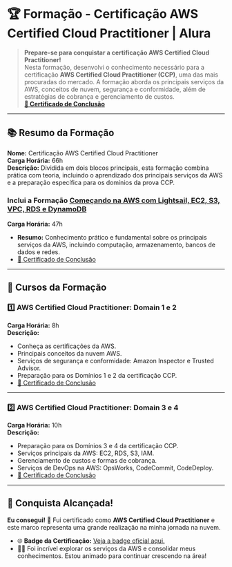 # 🏆 Formação - Certificação AWS Certified Cloud Practitioner | Alura  

> **Prepare-se para conquistar a certificação AWS Certified Cloud Practitioner!**  
Nesta formação, desenvolvi o conhecimento necessário para a certificação **AWS Certified Cloud Practitioner (CCP)**, uma das mais procuradas do mercado. A formação aborda os principais serviços da AWS, conceitos de nuvem, segurança e conformidade, além de estratégias de cobrança e gerenciamento de custos.  
> **[🔗 Certificado de Conclusão](https://cursos.alura.com.br/degree/certificate/3ab6fcab-2b26-470b-9559-7b23a8138cf0?lang=pt_BR)**  

---

## 📚 Resumo da Formação  
**Nome:** Certificação AWS Certified Cloud Practitioner  
**Carga Horária:** 66h  
**Descrição:** Dividida em dois blocos principais, esta formação combina prática com teoria, incluindo o aprendizado dos principais serviços da AWS e a preparação específica para os domínios da prova CCP.  

### Inclui a Formação [**Começando na AWS com Lightsail, EC2, S3, VPC, RDS e DynamoDB**](https://cursos.alura.com.br/formacao-amazon-web-services)  
**Carga Horária:** 47h  
- **Resumo:** Conhecimento prático e fundamental sobre os principais serviços da AWS, incluindo computação, armazenamento, bancos de dados e redes.  
- [🔗 Certificado de Conclusão](https://cursos.alura.com.br/degree/certificate/5a440b9f-4260-4595-af72-ff0e647c6d32?lang=pt_BR) 

---

## 📜 Cursos da Formação  

### 1️⃣ AWS Certified Cloud Practitioner: Domain 1 e 2  
**Carga Horária:** 8h  
**Descrição:**  
- Conheça as certificações da AWS.  
- Principais conceitos da nuvem AWS.  
- Serviços de segurança e conformidade: Amazon Inspector e Trusted Advisor.  
- Preparação para os Domínios 1 e 2 da certificação CCP.  
- [🔗 Certificado de Conclusão](https://cursos.alura.com.br/certificate/1f261d61-35df-410a-9d56-bf7d684174fb?lang=pt_BR) 

---

### 2️⃣ AWS Certified Cloud Practitioner: Domain 3 e 4  
**Carga Horária:** 10h  
**Descrição:**  
- Preparação para os Domínios 3 e 4 da certificação CCP.  
- Serviços principais da AWS: EC2, RDS, S3, IAM.  
- Gerenciamento de custos e formas de cobrança.  
- Serviços de DevOps na AWS: OpsWorks, CodeCommit, CodeDeploy.  
- [🔗 Certificado de Conclusão](https://cursos.alura.com.br/certificate/876fe5b8-335a-4543-b44e-57a78e888c54?lang=pt_BR) 

---

## 🥇 Conquista Alcançada!  
**Eu consegui!** 🎉 Fui certificado como **AWS Certified Cloud Practitioner** e este marco representa uma grande realização na minha jornada na nuvem.  
- 🌐 **Badge da Certificação:** [Veja a badge oficial aqui.](https://www.credly.com/badges/e2426424-6c63-4855-b518-bc2494e5fcd6/public_url)  
- 🧑‍💻 Foi incrível explorar os serviços da AWS e consolidar meus conhecimentos. Estou animado para continuar crescendo na área!  
